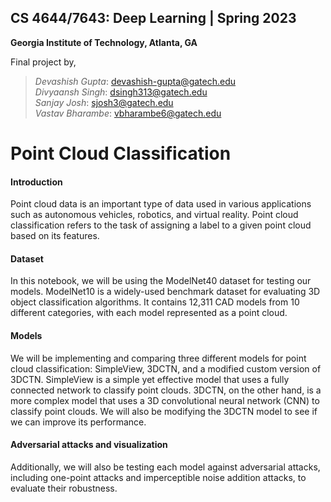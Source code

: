 ## **CS 4644/7643: Deep Learning | Spring 2023**
**Georgia Institute of Technology, Atlanta, GA**

Final project by,

>*Devashish Gupta*: devashish-gupta@gatech.edu\
>*Divyaansh Singh*: dsingh313@gatech.edu\
>*Sanjay Josh*: sjosh3@gatech.edu\
>*Vastav Bharambe*: vbharambe6@gatech.edu

# **Point Cloud Classification**

#### **Introduction**
Point cloud data is an important type of data used in various applications such as autonomous vehicles, robotics, and virtual reality. Point cloud classification refers to the task of assigning a label to a given point cloud based on its features.

#### **Dataset**
In this notebook, we will be using the ModelNet40 dataset for testing our models. ModelNet10 is a widely-used benchmark dataset for evaluating 3D object classification algorithms. It contains 12,311 CAD models from 10 different categories, with each model represented as a point cloud.

#### **Models**
We will be implementing and comparing three different models for point cloud classification: SimpleView, 3DCTN, and a modified custom version of 3DCTN. SimpleView is a simple yet effective model that uses a fully connected network to classify point clouds. 3DCTN, on the other hand, is a more complex model that uses a 3D convolutional neural network (CNN) to classify point clouds. We will also be modifying the 3DCTN model to see if we can improve its performance.

#### **Adversarial attacks and visualization**
Additionally, we will also be testing each model against adversarial attacks, including one-point attacks and imperceptible noise addition attacks, to evaluate their robustness.





